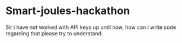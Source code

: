 # Smart-joules-hackathon
Sir i have not worked with API keys up until now, how can i write code regarding that please try to understand.
